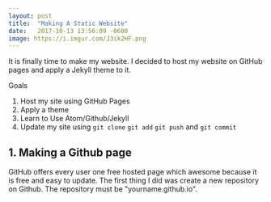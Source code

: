 ```yaml
---
layout: post
title:  "Making A Static Website"
date:   2017-10-13 13:56:09 -0600
image: https://i.imgur.com/J3ik2HF.png
---
```




It is finally time to make my website. I decided to host my website on GitHub pages and apply a Jekyll theme to it.

Goals

1. Host my site using GitHub Pages
2. Apply a theme
3. Learn to Use Atom/Github/Jekyll
4. Update my site using `git clone` `git add` `git push` and `git commit`

## 1. Making a Github page

GitHub offers every user one free hosted page which awesome because it is free and easy to update. The first thing I did was create a new repository on Github. The repository must be "yourname.github.io".
